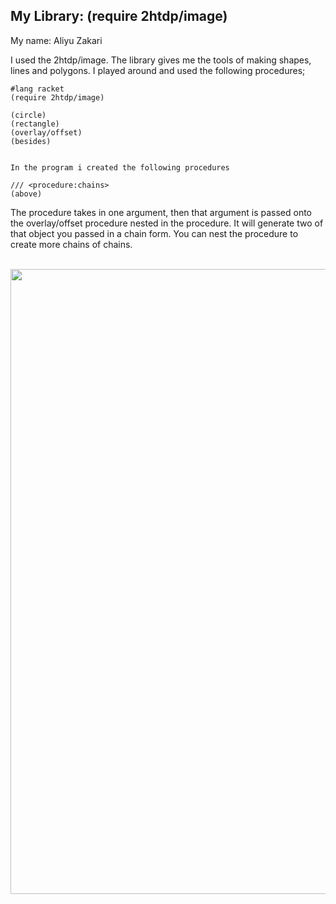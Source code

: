## My Library: (require 2htdp/image)
My name: Aliyu Zakari

I used the 2htdp/image. The library gives me the tools of making shapes, lines and polygons. I played around and used the following procedures; 

```
#lang racket
(require 2htdp/image)

(circle)
(rectangle)
(overlay/offset)
(besides)


In the program i created the following procedures

/// <procedure:chains>  
(above)
```

The procedure takes in one argument, then that argument is passed onto the overlay/offset procedure nested in the procedure. It will generate two of that object you passed in a chain form. You can nest the procedure to create more chains of chains.

<br>
<img height="1000" src="https://github.com/ABZaxxon/FP1/blob/master/Chains.png"/>
<br>
